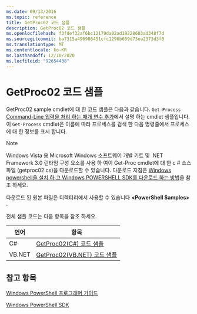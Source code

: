 ```yaml
---
ms.date: 09/13/2016
ms.topic: reference
title: GetProc02 코드 샘플
description: GetProc02 코드 샘플
ms.openlocfilehash: f3fdef32af6bc12179da02ad19228603ad348f7d
ms.sourcegitcommit: ba7315a496986451cfc1296b659d73ea2373d3f0
ms.translationtype: MT
ms.contentlocale: ko-KR
ms.lasthandoff: 12/10/2020
ms.locfileid: "92654438"
---
```

# <a name="getproc02-code-samples"></a>GetProc02 코드 샘플

GetProc02 sample cmdlet에 대 한 코드 샘플은 다음과 같습니다. `Get-Process` [Command-Line 입력을 처리 하는 매개 변수 추가](../cmdlet/adding-parameters-that-process-command-line-input.md)에서 설명 하는 cmdlet 샘플입니다. 이 `Get-Process` cmdlet은 이름에 따라 프로세스를 검색 한 다음 명령줄에서 프로세스에 대 한 정보를 표시 합니다.

> [!NOTE]
> Windows Vista 용 Microsoft Windows 소프트웨어 개발 키트 및 .NET Framework 3.0 런타임 구성 요소를 사용 하 여이 Get-Proc cmdlet에 대 한 c # 소스 파일 (getproc02.cs)을 다운로드할 수 있습니다. 다운로드 지침은 [Windows powershell을 설치 하 고 Windows POWERSHELL SDK를 다운로드 하는 방법](/powershell/scripting/developer/installing-the-windows-powershell-sdk)을 참조 하세요.
>
> 다운로드 된 원본 파일은 디렉터리에서 사용할 수 있습니다 **\<PowerShell Samples>** .

전체 샘플 코드는 다음 항목을 참조 하세요.

|언어|항목|
|--------------|-----------|
|C#|[GetProc02(C#) 코드 샘플](./getproc02-csharp-sample-code.md)|
|VB.NET|[GetProc02(VB.NET) 코드 샘플](./getproc02-vb-net-sample-code.md)|

## <a name="see-also"></a>참고 항목

[Windows PowerShell 프로그래머 가이드](./windows-powershell-programmer-s-guide.md)

[Windows PowerShell SDK](../windows-powershell-reference.md)
